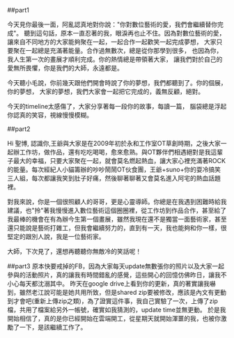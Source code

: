 ##part1

今天見你最後一面，阿亂認真地對你說："你對數位藝術的愛，我們會繼續替你完成"。
聽到這句話，原本一直忍著的我，眼淚再也止不住。因為對數位藝術的愛，
讓來自不同地方的大家能夠聚在一起，一起合作一起歡笑一起完成夢想，
大家只要聚在一起總是充滿著能量。合作過無數次，總是從你那學到很多，
也因為你，我人生第一次的畫展才順利完成。你的熱情總是帶領著大家，
讓我們對於自己的愛無所畏懼，你是我們的大師，永遠都是。

今天聽小毛說，你前幾天跟他們開會時說了你的夢想，我們都聽到了。你的個展，你的夢想，
大家的夢想，我們大家會一起把它完成的，義無反顧，絕對。

今天的timeline太感傷了，大家分享著每一段你的故事，每讀一篇，
腦袋總是浮起你認真的笑容，視線慢慢模糊。

##part2

Hi 聖博,
認識你,王爺與大家是在2009年初於永和工作室OT草創時期，之後大家一起辦工作坊，做作品，還有吃吃喝喝，愈來愈熟。與OT夥伴們相遇絕對是我這輩子最大的幸福，只要大家聚在一起，就會莫名燃起熱血，讓大家心裡充滿著ROCK的能量。每次經紀人小貓籌辦的吵吵鬧鬧OT伙食團，王爺+suno+你的耍冷搞笑三人組，每次都讓我笑到肚子好痛，然後聊著聊著又會莫名進入阿宅的熱血話題裡。

對我來說，你是一個很照顧人的哥哥，更是心靈導師。你總是在我遇到困難時給我建議，也"拎"著我慢慢進入數位藝術這個圈圈裡，從工作坊到作品合作，甚至給了我最棒的機會在有為辦今生第一個畫展，雖然我現在還不是獨當一面藝術家，甚至還只能說是藝術打雜工，但我會繼續努力的，直到有一天，我也能夠和你一樣，很堅定的跟別人說，我是一位藝術家。

大師，下次見了，還想再聽聽你無敵冷的笑話呢！


##part3
原本快要戒掉的FB，因為大家每天update無數張你的照片以及大家一起參與的活動照片，真的讓我有時間錯亂的感覺，這些開心的回憶仿佛昨日，讓我不小心每天都沈溺其中。
昨天在google drive上看到你的更新，真的著實讓我嚇到，雖然老江說可能是她共用所致，但是shared zip要被修改，應該是內文有更動到才會吧(重新上傳zip之類)，為了證實這件事，我自己實驗了一次，上傳了zip檔，共用了檔案給另外一帳號，確實如我猜測的，update time並無更動。
於是我開始相信了，真的是你已經開始在雲端開工，從星期天就開始渾噩的我，也被你激勵了一下，是該繼續工作了。
